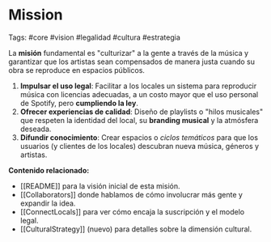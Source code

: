 # Mission
Tags: #core #vision #legalidad #cultura #estrategia

La **misión** fundamental es "culturizar" a la gente a través de la música y garantizar que los artistas sean compensados de manera justa cuando su obra se reproduce en espacios públicos.

1. **Impulsar el uso legal**: Facilitar a los locales un sistema para reproducir música con licencias adecuadas, a un costo mayor que el uso personal de Spotify, pero **cumpliendo la ley**.
2. **Ofrecer experiencias de calidad**: Diseño de playlists o "hilos musicales" que respeten la identidad del local, su **branding musical** y la atmósfera deseada.
3. **Difundir conocimiento**: Crear espacios o *ciclos temáticos* para que los usuarios (y clientes de los locales) descubran nueva música, géneros y artistas.

**Contenido relacionado:**
- [[README]] para la visión inicial de esta misión.
- [[Collaborators]] donde hablamos de cómo involucrar más gente y expandir la idea.
- [[ConnectLocals]] para ver cómo encaja la suscripción y el modelo legal.
- [[CulturalStrategy]] (nuevo) para detalles sobre la dimensión cultural.